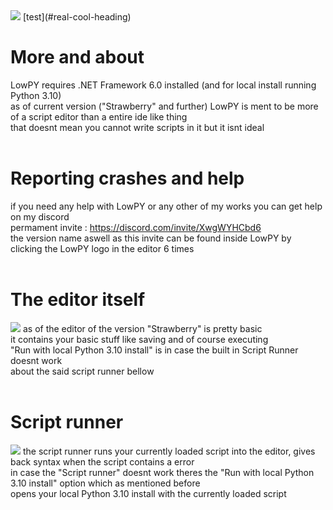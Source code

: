 <img src="https://cdn.discordapp.com/attachments/578453280405848064/965905027929636864/github_lowpy_label_thingy.png">
[test](#real-cool-heading) <br />

# More and about
LowPY requires .NET Framework 6.0 installed (and for local install running Python 3.10)<br />
as of current version ("Strawberry" and further) LowPY is ment to be more of a script editor than a entire ide like thing<br />
that doesnt mean you cannot write scripts in it but it isnt ideal<br />
<br />
# Reporting crashes and help
if you need any help with LowPY or any other of my works you can get help on my discord <br />
permament invite : https://discord.com/invite/XwgWYHCbd6 <br />
the version name aswell as this invite can be found inside LowPY by clicking the LowPY logo in the editor 6 times <br />
<br />
# The editor itself
<img src="https://cdn.discordapp.com/attachments/578453280405848064/965916913106559016/unknown.png">
as of the editor of the version "Strawberry" is pretty basic <br />
it contains your basic stuff like saving and of course executing <br />
"Run with local Python 3.10 install" is in case the built in Script Runner doesnt work <br />
about the said script runner bellow <br />
<br />

# Script runner
<img src="https://cdn.discordapp.com/attachments/578453280405848064/966387402513977384/unknown.png">
the script runner runs your currently loaded script into the editor, gives back syntax when the script contains a error <br />
in case the "Script runner" doesnt work theres the "Run with local Python 3.10 install" option which as mentioned before <br />
opens your local Python 3.10 install with the currently loaded script <br />
